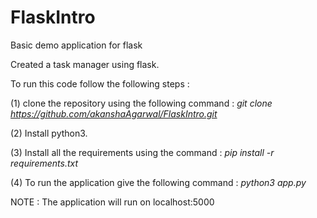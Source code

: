 # FlaskIntro
Basic demo application for flask

Created a task manager using flask.

To run this code follow the following steps :

(1) clone the repository using the following command : <i> git clone https://github.com/akanshaAgarwal/FlaskIntro.git </i> 

(2) Install python3.

(3) Install all the requirements using the command : <i> pip install -r requirements.txt </i>

(4) To run the application give the following command : <i> python3 app.py </i>

NOTE : The application will run on localhost:5000 
